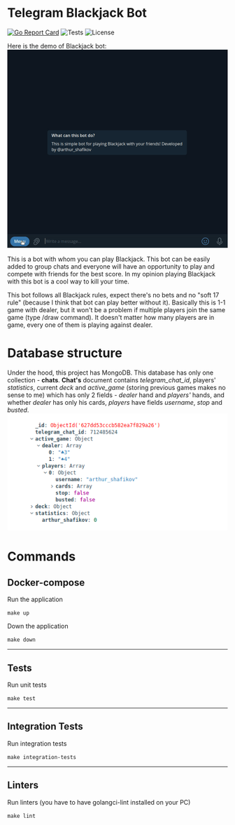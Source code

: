 # Telegram Blackjack Bot

[![Go Report Card](https://goreportcard.com/badge/github.com/arthurshafikov/tg-blackjack)](https://goreportcard.com/report/github.com/arthurshafikov/tg-blackjack)
![Tests](https://github.com/arthurshafikov/tg-blackjack/actions/workflows/tests.yml/badge.svg)
![License](https://img.shields.io/github/license/arthurshafikov/tg-blackjack)

Here is the demo of Blackjack bot:
![](.github/blackjack-demo.gif)

This is a bot with whom you can play Blackjack. This bot can be easily added to group chats and everyone will have an opportunity to play and compete with friends for the best score. In my opinion playing Blackjack with this bot is a cool way to kill your time.

This bot follows all Blackjack rules, expect there's no bets and no "soft 17 rule" (because I think that bot can play better without it). Basically this is 1-1 game with dealer, but it won't be a problem if multiple players join the same game (type /draw command). It doesn't matter how many players are in game, every one of them is playing against dealer.

# Database structure

Under the hood, this project has MongoDB. This database has only one collection - **chats**. **Chat's** document contains _telegram\_chat\_id_, players' _statistics_, current _deck_ and _active\_game_ (storing previous games makes no sense to me) which has only 2 fields - _dealer_ hand and _players'_ hands, and whether _dealer_ has only his cards, _players_ have fields _username_, _stop_ and _busted_. <br>
![chat's document](.github/db.png)

# Commands

## Docker-compose

Run the application
```
make up
```

Down the application
```
make down
```

---
## Tests

Run unit tests
```
make test
```

---
## Integration Tests

Run integration tests
```
make integration-tests
```

---
## Linters

Run linters (you have to have golangci-lint installed on your PC)
```
make lint
```
